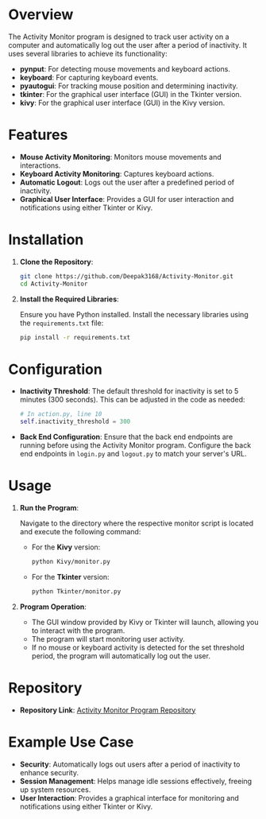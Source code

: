 # Overview

The Activity Monitor program is designed to track user activity on a computer and automatically log out the user after a period of inactivity. It uses several libraries to achieve its functionality:

- **pynput**: For detecting mouse movements and keyboard actions.
- **keyboard**: For capturing keyboard events.
- **pyautogui**: For tracking mouse position and determining inactivity.
- **tkinter**: For the graphical user interface (GUI) in the Tkinter version.
- **kivy**: For the graphical user interface (GUI) in the Kivy version.

# Features

- **Mouse Activity Monitoring**: Monitors mouse movements and interactions.
- **Keyboard Activity Monitoring**: Captures keyboard actions.
- **Automatic Logout**: Logs out the user after a predefined period of inactivity.
- **Graphical User Interface**: Provides a GUI for user interaction and notifications using either Tkinter or Kivy.

# Installation

1. **Clone the Repository**:
    ```bash
    git clone https://github.com/Deepak3168/Activity-Monitor.git
    cd Activity-Monitor
    ```

2. **Install the Required Libraries**:

    Ensure you have Python installed. Install the necessary libraries using the `requirements.txt` file:
    ```bash
    pip install -r requirements.txt
    ```

# Configuration

- **Inactivity Threshold**: The default threshold for inactivity is set to 5 minutes (300 seconds). This can be adjusted in the code as needed:
    ```python
    # In action.py, line 10
    self.inactivity_threshold = 300
    ```

- **Back End Configuration**: Ensure that the back end endpoints are running before using the Activity Monitor program. Configure the back end endpoints in `login.py` and `logout.py` to match your server's URL.

# Usage

1. **Run the Program**:

    Navigate to the directory where the respective monitor script is located and execute the following command:

    - For the **Kivy** version:
        ```bash
        python Kivy/monitor.py
        ```

    - For the **Tkinter** version:
        ```bash
        python Tkinter/monitor.py
        ```

2. **Program Operation**:
    - The GUI window provided by Kivy or Tkinter will launch, allowing you to interact with the program.
    - The program will start monitoring user activity.
    - If no mouse or keyboard activity is detected for the set threshold period, the program will automatically log out the user.

# Repository

- **Repository Link**: [Activity Monitor Program Repository](https://github.com/mnnlr/Activity-Manager)

# Example Use Case

- **Security**: Automatically logs out users after a period of inactivity to enhance security.
- **Session Management**: Helps manage idle sessions effectively, freeing up system resources.
- **User Interaction**: Provides a graphical interface for monitoring and notifications using either Tkinter or Kivy.

